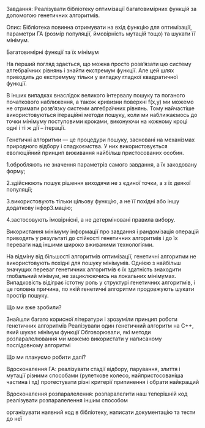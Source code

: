 Завдання: Реалізувати бібліотеку оптимізації багатовимірних функцій за допомогою генетичних алгоритмів.

Опис: Бібліотека повинна отримувати на вхід функцію для оптимізації, параметри ГА (розмір популяції, ймовірність мутацій тощо)
та шукати її мінімум.

Багатовимірні функції  та їх мінімум

На перший погляд здається, що можна просто розв’язати цю систему алгебраїчних рівнянь і знайти екстремум функції. Але цей шлях приводить до екстремуму тільки у випадку гладкої квадратичної функції. 

В інших випадках внаслідок великого інтервалу пошуку та поганого початкового наближення, а також кривизни поверхні f(x,y) ми можемо не отримати розв’язку системи алгебраїчних рівнянь. Тому найчастіше використовуються ітераційні методи пошуку, коли ми наближаємось до точки мінімуму поступовими кроками, виконуючи на кожному кроці одні і ті ж дії – ітерації.

Генетичні алгоритми — це процедури пошуку, засновані на механізмах природного відбору і спадкоємства. У них використовується еволюційний принцип виживання найбільш пристосованих особин. 

1.обробляють не значення параметрів самого завдання, а їх закодовану форму;

2.здійснюють пошук рішення виходячи не з єдиної точки, а з їх деякої популяції;

3.використовують тільки цільову функцію, а не її похідні або іншу додаткову інфор3.мацію;

4.застосовують імовірнісні, а не детерміновані правила вибору.

Використання мінімуму інформації про завдання і рандомізація операцій приводять у результаті до стійкості генетичних алгоритмів і до їх переваги над іншими широко вживаними технологіями.

На відміну від більшості алгоритмів оптимізації, генетичні алгоритми не використовують похідні для пошуку мінімумів. Однією з найбільш значущих переваг генетичних алгоритмів є їх здатність знаходити глобальний мінімум, не зациклюючись на локальних мінімумах. Випадковість відіграє істотну роль у структурі генетичних алгоритмів, і це головна причина, по якій генетичні алгоритми продовжують шукати простір пошуку.

Що ми вже зробили?

Знайшли багато корисної літератури і зрозуміли принцип роботи генетичних алгоритмів
Реалізували один генетичний алгоритм на С++, який шукає мінімум функції
Обговорювали, які методи розпаралелювання ми можемо використати у написаному послідовному алгоритмі

Що ми плануємо робити далі?

Вдосконалення ГА:
реалізувати стадії відбору, парування, злиття і мутації різними способами (рулеткове колесо, найпристосованіша частина і тд)
протестувати різні критерії припинення і обрати найкращий


Вдосконалення розпаралелення:
розпаралелити наш теперішній код
реалізувати розпаралелення іншим способом


організувати наявний код в бібліотеку, написати документацію та тести до неї

